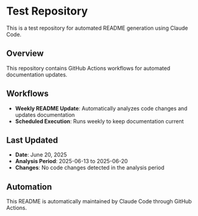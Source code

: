 # Test Repository

This is a test repository for automated README generation using Claude Code.

## Overview

This repository contains GitHub Actions workflows for automated documentation updates.

## Workflows

- **Weekly README Update**: Automatically analyzes code changes and updates documentation
- **Scheduled Execution**: Runs weekly to keep documentation current

## Last Updated

- **Date**: June 20, 2025
- **Analysis Period**: 2025-06-13 to 2025-06-20
- **Changes**: No code changes detected in the analysis period

## Automation

This README is automatically maintained by Claude Code through GitHub Actions.